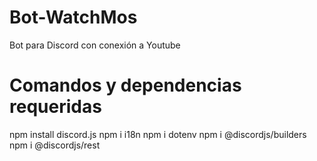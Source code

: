 # Bot-WatchMos
Bot para Discord con conexión a Youtube  

# Comandos y dependencias requeridas
npm install discord.js
npm i i18n
npm i dotenv
npm i @discordjs/builders
npm i @discordjs/rest